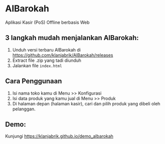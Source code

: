 # AlBarokah
Aplikasi Kasir (PoS) Offline berbasis Web

## 3 langkah mudah menjalankan AlBarokah:
1. Unduh versi terbaru AlBarokah di https://github.com/klanjabrik/AlBarokah/releases
2. Extract file .zip yang tadi diunduh
3. Jalankan file `index.html`

## Cara Penggunaan
1. Isi nama toko kamu di Menu >> Konfigurasi
2. Isi data produk yang kamu jual di Menu >> Produk
3. Di halaman depan (halaman kasir), cari dan pilih produk yang dibeli oleh pelanggan.

## Demo:
Kunjungi https://klanjabrik.github.io/demo_albarokah

